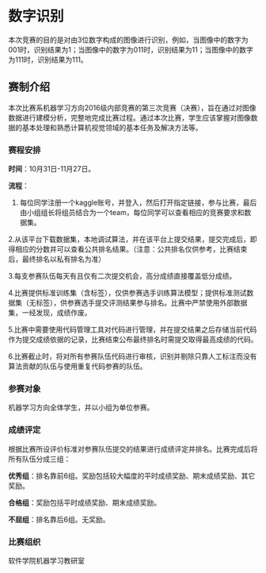 # 数字识别

本次竞赛的目的是对由3位数字构成的图像进行识别，例如，当图像中的数字为001时，识别结果为1；当图像中的数字为011时，识别结果为11；当图像中的数字为111时，识别结果为111。

## 赛制介绍

本次比赛系机器学习方向2016级内部竞赛的第三次竞赛（决赛），旨在通过对图像数据进行建模分析，完整地完成比赛过程。通过本次比赛，学生应该掌握对图像数据的基本处理和熟悉计算机视觉领域的基本任务及解决方法等。

### 赛程安排

**时间**：10月31日-11月27日。

**流程**：

1. 每位同学注册一个kaggle账号，并登入，然后打开指定链接，参与比赛，最后由小组组长将组员结合为一个team，每位同学可以查看相应的竞赛要求和数据集。

2.从该平台下载数据集，本地调试算法，并在该平台上提交结果，提交完成后，即得相应的分数并可以查看公共排名结果。（注意：公共排名仅供参考，比赛结束后，最终排名以私有排名为准）

3.每支参赛队伍每天有且仅有二次提交机会，高分成绩直接覆盖低分成绩。

4.比赛提供标准训练集（含标签），仅供参赛选手训练算法模型；提供标准测试数据集（无标签），供参赛选手提交评测结果参与排名。比赛中严禁使用外部数据集，一经发现，成绩作废。

5.比赛中需要使用代码管理工具对代码进行管理，并在提交结果之后存储当前代码作为提交成绩依据的记录，比赛结束公布最终排名时需提交取得最高成绩的代码。

6.比赛截止时，将对所有参赛队伍代码进行审核，识别并剔除只靠人工标注而没有算法贡献的队伍与使用重复代码参赛的队伍。

### 参赛对象

机器学习方向全体学生，并以小组为单位参赛。

### 成绩评定

根据比赛所设评价标准对参赛队伍提交的结果进行成绩评定并排名。比赛完成后将所有队伍分成三组：

**优秀组**：排名靠前6组。奖励包括较大幅度的平时成绩奖励、期末成绩奖励、其它奖励。

**合格组**：奖励包括平时成绩奖励、期末成绩奖励。

**不屈组**：排名靠后6组。无奖励。

### 比赛组织

软件学院机器学习教研室